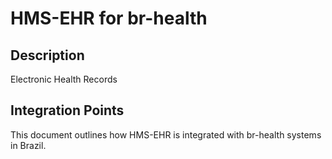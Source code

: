 # HMS-EHR for br-health

## Description

Electronic Health Records

## Integration Points

This document outlines how HMS-EHR is integrated with br-health systems in Brazil.
